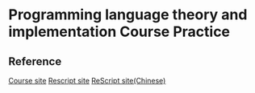 # Programming language theory and implementation Course Practice

## Reference
[Course site](https://bobzhang.github.io/courses/)
[Rescript site](https://rescript-lang.org/)
[ReScript site(Chinese)](https://rescript-idea.github.io/)
